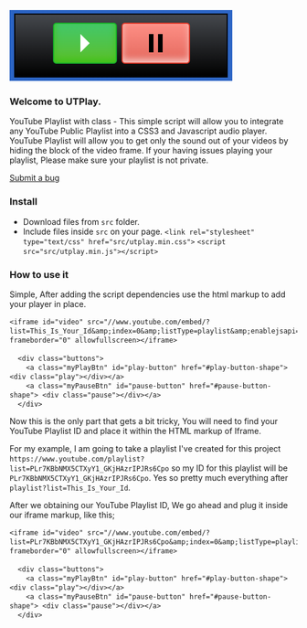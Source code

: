 ![UTPlay - YouTube Music Player](https://github.com/Insanen/UTPlay/blob/master/UTPlay.png)
### Welcome to UTPlay.
YouTube Playlist with class - This simple script will allow you to integrate any YouTube Public Playlist into a CSS3 and Javascript audio player.  YouTube Playlist will allow you to get only the sound out of your videos by hiding the block of the video frame. 
If your having issues playing your playlist, Please make sure your playlist is not private.

[Submit a bug](https://github.com/Insanen/UTPlay/issues)

### Install
* Download files from `src` folder.
* Include files inside `src` on your page.
  `<link rel="stylesheet" type="text/css" href="src/utplay.min.css">`
  `<script src="src/utplay.min.js"></script>`

### How to use it
Simple, After adding the script dependencies use the html markup to add your player in place.

```
<iframe id="video" src="//www.youtube.com/embed/?list=This_Is_Your_Id&amp;index=0&amp;listType=playlist&amp;enablejsapi=1&amp;fs=0&amp;rel=0&amp;showinfo=0&amp;modestbranding=1&amp;iv_load_policy=3&amp;controls=0&amp;autoplay=0&amp;loop=0" frameborder="0" allowfullscreen></iframe>

  <div class="buttons">
    <a class="myPlayBtn" id="play-button" href="#play-button-shape"> <div class="play"></div></a>
    <a class="myPauseBtn" id="pause-button" href="#pause-button-shape"> <div class="pause"></div></a>
  </div>
``` 

Now this is the only part that gets a bit tricky, You will need to find your YouTube Playlist ID and place it within the HTML markup of Iframe. 

For my example, I am going to take a playlist I've created for this project `https://www.youtube.com/playlist?list=PLr7KBbNMX5CTXyY1_GKjHAzrIPJRs6Cpo` so my ID for this playlist will be `PLr7KBbNMX5CTXyY1_GKjHAzrIPJRs6Cpo`.
Yes so pretty much everything after `playlist?list=This_Is_Your_Id`.

After we obtaining our YouTube Playlist ID, We go ahead and plug it inside our iframe markup, like this;

```
<iframe id="video" src="//www.youtube.com/embed/?list=PLr7KBbNMX5CTXyY1_GKjHAzrIPJRs6Cpo&amp;index=0&amp;listType=playlist&amp;enablejsapi=1&amp;fs=0&amp;rel=0&amp;showinfo=0&amp;modestbranding=1&amp;iv_load_policy=3&amp;controls=0&amp;autoplay=0&amp;loop=0" frameborder="0" allowfullscreen></iframe>

  <div class="buttons">
    <a class="myPlayBtn" id="play-button" href="#play-button-shape"> <div class="play"></div></a>
    <a class="myPauseBtn" id="pause-button" href="#pause-button-shape"> <div class="pause"></div></a>
  </div>
```  
